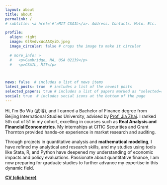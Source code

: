 ```yaml
---
layout: about
title: about
permalink: /
# subtitle: <a href='#'>MIT CSAIL</a>. Address. Contacts. Moto. Etc.

profile:
  align: right
  image: GlRvdvxWcAAXyiD.jpeg
  image_circular: false # crops the image to make it circular
  
  # more_info: >
  #   <p>Cambridge, MA, USA 02139</p>
  #   <p>CSAIL, MIT</p>



news: false  # includes a list of news items
latest_posts: true  # includes a list of the newest posts
selected_papers: true # includes a list of papers marked as "selected={true}"
social: true  # includes social icons at the bottom of the page
---
```


Hi, I'm Bo Wu (武博), and I earned a Bachelor of Finance degree from Beijing International Studies University, advised by [Prof. Jia Zhai](https://www.researchgate.net/profile/Jia-Zhai-4). I ranked 5th out of 51 in my cohort, excelling in courses such as **Real Analysis and Financial Econometrics**. My internships at CITIC Securities and Grant Thornton provided hands-on experience in market research and auditing. 

Through projects in quantitative analysis and **mathematical modeling**, I have refined my analytical and research skills, and my studies using tools like Stata, R, and Python have deepened my understanding of economic impacts and policy evaluations. Passionate about quantitative finance, I am now preparing for graduate studies to further advance my expertise in this dynamic field.

**[CV (click here)](https://github.com/infj02us/infj02us.github.io/blob/master/assets/pdf/2025CV.pdf)**

<!-- Write your biography here. Tell the world about yourself. Link to your favorite [subreddit](http://reddit.com). You can put a picture in, too. The code is already in, just name your picture `prof_pic.jpg` and put it in the `img/` folder.

Put your address / P.O. box / other info right below your picture. You can also disable any of these elements by editing `profile` property of the YAML header of your `_pages/about.md`. Edit `_bibliography/papers.bib` and Jekyll will render your [publications page](/al-folio/publications/) automatically.

Link to your social media connections, too. This theme is set up to use [Font Awesome icons](https://fontawesome.com/) and [Academicons](https://jpswalsh.github.io/academicons/), like the ones below. Add your Facebook, Twitter, LinkedIn, Google Scholar, or just disable all of them. 


Her research is centered on the intersection of **machine learning systems** and **large language models**, with a specific focus on hardware-aware algorithm design for efficient sequence modeling.

She believes in open-sourcing and 🐳. Check out the open source library [flash-linear-attention](https://github.com/fla-org/flash-linear-attention) and the [ASAP seminar](https://asap-seminar.github.io/). To learn about her research, check out [Tutorial Video](https://www.youtube.com/watch?v=d0HJvGSWw8A) and the [slides](https://github.com/sustcsonglin/linear-attention-and-beyond-slides/blob/main/main.pdf). The best way to find her is through [FLA Discord](https://discord.gg/vDaJTmKNcS). -->


